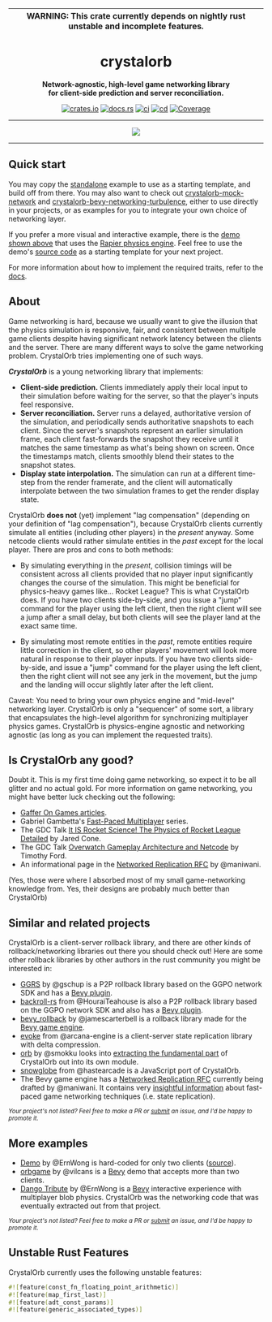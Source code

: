 | WARNING: This crate currently depends on nightly rust unstable and incomplete features. |
|---|

<div align="center">
  <h1>crystalorb</h1>
  <p><strong>Network-agnostic, high-level game networking library<br>for client-side prediction and server reconciliation.</strong></p>
  <p>
    <a href="https://crates.io/crates/crystalorb"><img alt="crates.io" src="https://img.shields.io/crates/v/crystalorb.svg"></a>
    <a href="https://docs.rs/crystalorb"><img alt="docs.rs" src="https://docs.rs/crystalorb/badge.svg"></a>
    <a href="https://github.com/ErnWong/crystalorb/actions/workflows/ci.yml"><img alt="ci" src="https://github.com/ErnWong/crystalorb/actions/workflows/ci.yml/badge.svg"></a>
    <a href="https://github.com/ErnWong/crystalorb/actions/workflows/cd.yml"><img alt="cd" src="https://github.com/ErnWong/crystalorb/actions/workflows/cd.yml/badge.svg"></a>
    <a href="https://codecov.io/github/ErnWong/crystalorb?branch=master"><img alt="Coverage" src="https://codecov.io/github/ErnWong/crystalorb/coverage.svg?branch=master"></a>
  </p>
  <hr>
  <a href="https://ernestwong.nz/crystalorb/demo" title="Demo">
    <img src="https://github.com/ErnWong/crystalorb/blob/1a905001b8d3532a119e77c21a5ddd22e527fa6b/assets/screencapture.apng?raw=true">
  </a>
  <hr>
</div>

## Quick start

You may copy the [standalone](examples/standalone.rs) example to use as a starting template, and build off from there. You may also want to check out [crystalorb-mock-network](crates/crystalorb-mock-network) and [crystalorb-bevy-networking-turbulence](crates/crystalorb-bevy-networking-turbulence), either to use directly in your projects, or as examples for you to integrate your own choice of networking layer.

If you prefer a more visual and interactive example, there is the [demo shown above](https://ernestwong.nz/crystalorb/demo) that uses the [Rapier physics engine](https://rapier.rs). Feel free to use the demo's [source code](examples/demo) as a starting template for your next project.

For more information about how to implement the required traits, refer to the [docs](https://docs.rs/crystalorb).

## About

Game networking is hard, because we usually want to give the illusion that the physics simulation is responsive, fair, and consistent between multiple game clients despite having significant network latency between the clients and the server. There are many different ways to solve the game networking problem. CrystalOrb tries implementing one of such ways.

***CrystalOrb*** is a young networking library that implements:

- **Client-side prediction.** Clients immediately apply their local input to their simulation before waiting for the server, so that the player's inputs feel responsive.
- **Server reconciliation.** Server runs a delayed, authoritative version of the simulation, and periodically sends authoritative snapshots to each client. Since the server's snapshots represent an earlier simulation frame, each client fast-forwards the snapshot they receive until it matches the same timestamp as what's being shown on screen. Once the timestamps match, clients smoothly blend their states to the snapshot states.
- **Display state interpolation.** The simulation can run at a different time-step from the render framerate, and the client will automatically interpolate between the two simulation frames to get the render display state.

CrystalOrb **does not** (yet) implement "lag compensation" (depending on your definition of "lag compensation"), because CrystalOrb clients currently simulate all entities (including other players) in the *present* anyway. Some netcode clients would rather simulate entities in the *past* except for the local player. There are pros and cons to both methods:

- By simulating everything in the *present*, collision timings will be consistent across all clients provided that no player input significantly changes the course of the simulation. This might be beneficial for physics-heavy games like... Rocket League? This is what CrystalOrb does. If you have two clients side-by-side, and you issue a "jump" command for the player using the left client, then the right client will see a jump after a small delay, but both clients will see the player land at the exact same time.

- By simulating most remote entities in the *past*, remote entities require little correction in the client, so other players' movement will look more natural in response to their player inputs. If you have two clients side-by-side, and issue a "jump" command for the player using the left client, then the right client will not see any jerk in the movement, but the jump and the landing will occur slightly later after the left client.

Caveat: You need to bring your own physics engine and "mid-level" networking layer. CrystalOrb is only a "sequencer" of some sort, a library that encapsulates the high-level algorithm for synchronizing multiplayer physics games. CrystalOrb is physics-engine agnostic and networking agnostic (as long as you can implement the requested traits).

## Is CrystalOrb any good?

Doubt it. This is my first time doing game networking, so expect it to be all glitter and no actual gold. For more information on game networking, you might have better luck checking out the following:

- [Gaffer On Games articles](https://gafferongames.com/#posts).
- Gabriel Gambetta's [Fast-Paced Multiplayer](https://www.gabrielgambetta.com/client-server-game-architecture.html) series.
- The GDC Talk [It IS Rocket Science! The Physics of Rocket League Detailed](https://www.youtube.com/watch?v=ueEmiDM94IE) by Jared Cone.
- The GDC Talk [Overwatch Gameplay Architecture and Netcode](https://www.youtube.com/watch?v=W3aieHjyNvw) by Timothy Ford.
- An informational page in the [Networked Replication RFC](https://github.com/maniwani/rfcs/blob/main/replication_concepts.md) by @maniwani.

(Yes, those were where I absorbed most of my small game-networking knowledge from. Yes, their designs are probably much better than CrystalOrb)

## Similar and related projects

CrystalOrb is a client-server rollback library, and there are other kinds of rollback/networking libraries out there you should check out! Here are some other rollback libraries by other authors in the rust community you might be interested in:

- [GGRS](https://github.com/gschup/ggrs) by @gschup is a P2P rollback library based on the GGPO network SDK and has a [Bevy plugin](https://github.com/gschup/bevy_ggrs).
- [backroll-rs](https://github.com/HouraiTeahouse/backroll-rs) from @HouraiTeahouse is also a P2P rollback library based on the GGPO network SDK and also has a [Bevy plugin](https://github.com/HouraiTeahouse/backroll-rs/tree/main/bevy_backroll).
- [bevy_rollback](https://github.com/jamescarterbell/bevy_rollback) by @jamescarterbell is a rollback library made for the [Bevy game engine](https://bevyengine.org/).
- [evoke](https://github.com/arcana-engine/evoke) from @arcana-engine is a client-server state replication library with delta compression.
- [orb](https://github.com/smokku/soldank/tree/581b4f446b2cf5264f4c25f4cc2eaa1c0bfc192a/shared/src/orb) by @smokku looks into [extracting the fundamental part](https://github.com/ErnWong/crystalorb/pull/5#issuecomment-882757283) of CrystalOrb out into its own module.
- [snowglobe](https://github.com/hastearcade/snowglobe) from @hastearcade is a JavaScript port of CrystalOrb.
- The Bevy game engine has a [Networked Replication RFC](https://github.com/bevyengine/rfcs/pull/19) currently being drafted by @maniwani. It contains very [insightful information](https://github.com/maniwani/rfcs/blob/main/replication_concepts.md) about fast-paced game networking techniques (i.e. state replication).

<i><sub>Your project's not listed? Feel free to make a PR or [submit](https://github.com/ErnWong/crystalorb/issues/new/choose) an issue, and I'd be happy to promote it.</sub></i>

## More examples

- [Demo](https://github.com/ErnWong/crystalorb/blob/master/examples/demo) by @ErnWong is hard-coded for only two clients ([source](https://github.com/ErnWong/crystalorb/tree/master/examples/demo)).
- [orbgame](https://github.com/vilcans/orbgame) by @vilcans is a [Bevy](https://bevyengine.org/) demo that accepts more than two clients.
- [Dango Tribute](https://github.com/ErnWong/dango-tribute) by @ErnWong is a [Bevy](https://bevyengine.org/) interactive experience with multiplayer blob physics. CrystalOrb was the networking code that was eventually extracted out from that project.

<i><sub>Your project's not listed? Feel free to make a PR or [submit](https://github.com/ErnWong/crystalorb/issues/new/choose) an issue, and I'd be happy to promote it.</sub></i>

## Unstable Rust Features

CrystalOrb currently uses the following unstable features:

```rust
#![feature(const_fn_floating_point_arithmetic)]
#![feature(map_first_last)]
#![feature(adt_const_params)]
#![feature(generic_associated_types)]
```
